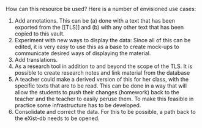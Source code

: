 How can this resource be used? Here is a number of envisioned use cases:
1. Add annotations.  This can be (a) done with a text that has been exported from the [[TLS]] and (b) with any other text that has been copied to this vault. 
2. Experiment with new ways to display the data: Since all of this can be edited, it is very easy to use this as a base to create mock-ups to communicate desired ways of displaying the material.  
3. Add translations.
4. As a research tool in addition to and beyond the scope of the TLS. It is possible to create research notes and link material from the database
5. A teacher could make a derived version of this for her class, with the specific texts that are to be read.  This can be done in a way that will allow the students to push their changes (homework) back to the teacher and the teacher to easily peruse them.  To make this feasible in practice some infrastructure has to be developed.
6. Consolidate and correct the data.  For this to be possible, a path back to the eXist-db needs to be opened. 